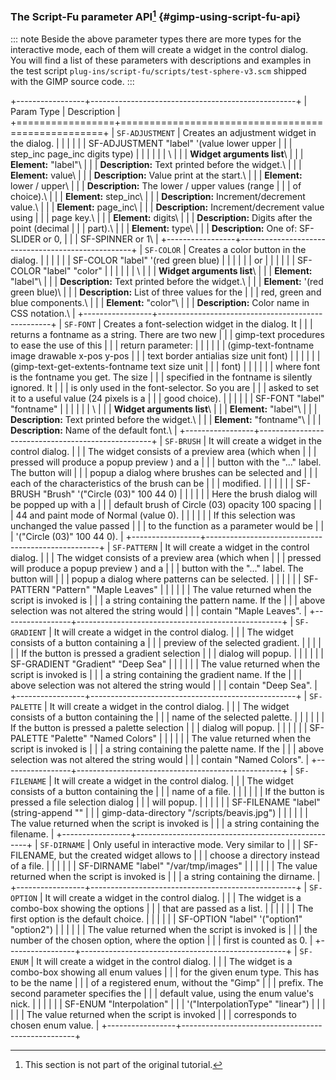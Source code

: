 ### The Script-Fu parameter API[^1] {#gimp-using-script-fu-api}

::: note
Beside the above parameter types there are more types for the
interactive mode, each of them will create a widget in the control
dialog. You will find a list of these parameters with descriptions and
examples in the test script
`plug-ins/script-fu/scripts/test-sphere-v3.scm` shipped with the GIMP
source code.
:::

+-----------------+---------------------------------------------------+
| Param Type      | Description                                       |
+=================+===================================================+
| `SF-ADJUSTMENT` | Creates an adjustment widget in the dialog.       |
|                 |                                                   |
|                 | SF-ADJUSTMENT \"label\" \'(value lower upper      |
|                 | step_inc page_inc digits type)                    |
|                 |                                                   |
|                 | \                                                 |
|                 | **Widget arguments list**\                        |
|                 | **Element:** \"label\"\                           |
|                 | **Description:** Text printed before the widget.\ |
|                 | **Element:** value\                               |
|                 | **Description:** Value print at the start.\       |
|                 | **Element:** lower / upper\                       |
|                 | **Description:** The lower / upper values (range  |
|                 | of choice).\                                      |
|                 | **Element:** step_inc\                            |
|                 | **Description:** Increment/decrement value.\      |
|                 | **Element:** page_inc\                            |
|                 | **Description:** Increment/decrement value using  |
|                 | page key.\                                        |
|                 | **Element:** digits\                              |
|                 | **Description:** Digits after the point (decimal  |
|                 | part).\                                           |
|                 | **Element:** type\                                |
|                 | **Description:** One of: SF-SLIDER or 0,          |
|                 | SF-SPINNER or 1\                                  |
+-----------------+---------------------------------------------------+
| `SF-COLOR`      | Creates a color button in the dialog.             |
|                 |                                                   |
|                 | SF-COLOR \"label\" \'(red green blue)             |
|                 |                                                   |
|                 | or                                                |
|                 |                                                   |
|                 | SF-COLOR \"label\" \"color\"                      |
|                 |                                                   |
|                 | \                                                 |
|                 | **Widget arguments list**\                        |
|                 | **Element:** \"label\"\                           |
|                 | **Description:** Text printed before the widget.\ |
|                 | **Element:** \'(red green blue)\                  |
|                 | **Description:** List of three values for the     |
|                 | red, green and blue components.\                  |
|                 | **Element:** \"color\"\                           |
|                 | **Description:** Color name in CSS notation.\     |
+-----------------+---------------------------------------------------+
| `SF-FONT`       | Creates a font-selection widget in the dialog. It |
|                 | returns a fontname as a string. There are two new |
|                 | gimp-text procedures to ease the use of this      |
|                 | return parameter:                                 |
|                 |                                                   |
|                 | (gimp-text-fontname image drawable x-pos y-pos    |
|                 | text border antialias size unit font)             |
|                 |                                                   |
|                 | (gimp-text-get-extents-fontname text size unit    |
|                 | font)                                             |
|                 |                                                   |
|                 | where font is the fontname you get. The size      |
|                 | specified in the fontname is silently ignored. It |
|                 | is only used in the font-selector. So you are     |
|                 | asked to set it to a useful value (24 pixels is a |
|                 | good choice).                                     |
|                 |                                                   |
|                 | SF-FONT \"label\" \"fontname\"                    |
|                 |                                                   |
|                 | \                                                 |
|                 | **Widget arguments list**\                        |
|                 | **Element:** \"label\"\                           |
|                 | **Description:** Text printed before the widget.\ |
|                 | **Element:** \"fontname\"\                        |
|                 | **Description:** Name of the default font.\       |
+-----------------+---------------------------------------------------+
| `SF-BRUSH`      | It will create a widget in the control dialog.    |
|                 | The widget consists of a preview area (which when |
|                 | pressed will produce a popup preview ) and a      |
|                 | button with the \"\...\" label. The button will   |
|                 | popup a dialog where brushes can be selected and  |
|                 | each of the characteristics of the brush can be   |
|                 | modified.                                         |
|                 |                                                   |
|                 | SF-BRUSH \"Brush\" \'(\"Circle (03)\" 100 44 0)   |
|                 |                                                   |
|                 | Here the brush dialog will be popped up with a    |
|                 | default brush of Circle (03) opacity 100 spacing  |
|                 | 44 and paint mode of Normal (value 0).            |
|                 |                                                   |
|                 | If this selection was unchanged the value passed  |
|                 | to the function as a parameter would be           |
|                 | \'(\"Circle (03)\" 100 44 0).                     |
+-----------------+---------------------------------------------------+
| `SF-PATTERN`    | It will create a widget in the control dialog.    |
|                 | The widget consists of a preview area (which when |
|                 | pressed will produce a popup preview ) and a      |
|                 | button with the \"\...\" label. The button will   |
|                 | popup a dialog where patterns can be selected.    |
|                 |                                                   |
|                 | SF-PATTERN \"Pattern\" \"Maple Leaves\"           |
|                 |                                                   |
|                 | The value returned when the script is invoked is  |
|                 | a string containing the pattern name. If the      |
|                 | above selection was not altered the string would  |
|                 | contain \"Maple Leaves\".                         |
+-----------------+---------------------------------------------------+
| `SF-GRADIENT`   | It will create a widget in the control dialog.    |
|                 | The widget consists of a button containing a      |
|                 | preview of the selected gradient.                 |
|                 |                                                   |
|                 | If the button is pressed a gradient selection     |
|                 | dialog will popup.                                |
|                 |                                                   |
|                 | SF-GRADIENT \"Gradient\" \"Deep Sea\"             |
|                 |                                                   |
|                 | The value returned when the script is invoked is  |
|                 | a string containing the gradient name. If the     |
|                 | above selection was not altered the string would  |
|                 | contain \"Deep Sea\".                             |
+-----------------+---------------------------------------------------+
| `SF-PALETTE`    | It will create a widget in the control dialog.    |
|                 | The widget consists of a button containing the    |
|                 | name of the selected palette.                     |
|                 |                                                   |
|                 | If the button is pressed a palette selection      |
|                 | dialog will popup.                                |
|                 |                                                   |
|                 | SF-PALETTE \"Palette\" \"Named Colors\"           |
|                 |                                                   |
|                 | The value returned when the script is invoked is  |
|                 | a string containing the palette name. If the      |
|                 | above selection was not altered the string would  |
|                 | contain \"Named Colors\".                         |
+-----------------+---------------------------------------------------+
| `SF-FILENAME`   | It will create a widget in the control dialog.    |
|                 | The widget consists of a button containing the    |
|                 | name of a file.                                   |
|                 |                                                   |
|                 | If the button is pressed a file selection dialog  |
|                 | will popup.                                       |
|                 |                                                   |
|                 | SF-FILENAME \"label\" (string-append \"\"         |
|                 | gimp-data-directory \"/scripts/beavis.jpg\")      |
|                 |                                                   |
|                 | The value returned when the script is invoked is  |
|                 | a string containing the filename.                 |
+-----------------+---------------------------------------------------+
| `SF-DIRNAME`    | Only useful in interactive mode. Very similar to  |
|                 | SF-FILENAME, but the created widget allows to     |
|                 | choose a directory instead of a file.             |
|                 |                                                   |
|                 | SF-DIRNAME \"label\" \"/var/tmp/images\"          |
|                 |                                                   |
|                 | The value returned when the script is invoked is  |
|                 | a string containing the dirname.                  |
+-----------------+---------------------------------------------------+
| `SF-OPTION`     | It will create a widget in the control dialog.    |
|                 | The widget is a combo-box showing the options     |
|                 | that are passed as a list.                        |
|                 |                                                   |
|                 | The first option is the default choice.           |
|                 |                                                   |
|                 | SF-OPTION \"label\" \'(\"option1\" \"option2\")   |
|                 |                                                   |
|                 | The value returned when the script is invoked is  |
|                 | the number of the chosen option, where the option |
|                 | first is counted as 0.                            |
+-----------------+---------------------------------------------------+
| `SF-ENUM`       | It will create a widget in the control dialog.    |
|                 | The widget is a combo-box showing all enum values |
|                 | for the given enum type. This has to be the name  |
|                 | of a registered enum, without the \"Gimp\"        |
|                 | prefix. The second parameter specifies the        |
|                 | default value, using the enum value\'s nick.      |
|                 |                                                   |
|                 | SF-ENUM \"Interpolation\"                         |
|                 | \'(\"InterpolationType\" \"linear\")              |
|                 |                                                   |
|                 | The value returned when the script is invoked     |
|                 | corresponds to chosen enum value.                 |
+-----------------+---------------------------------------------------+

[^1]: This section is not part of the original tutorial.
